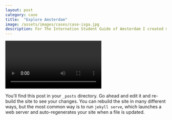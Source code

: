 ```yaml
---
layout: post
category: case
title:  "Explore Amsterdam"
image: /assets/images/cases/case-isga.jpg
description: For The Internation Student Guide of Amsterdam I created mobile application to help internation students in amsterdam find places to explore.
---
```


<video autoplay="true" loop="true">
    <source src="{{ site.baseurl | prepend: site.url }}/assets/images/explore/explore.mp4" type="video/mp4">
</video>

You’ll find this post in your `_posts` directory. Go ahead and edit it and re-build the site to see your changes. You can rebuild the site in many different ways, but the most common way is to run `jekyll serve`, which launches a web server and auto-regenerates your site when a file is updated.

